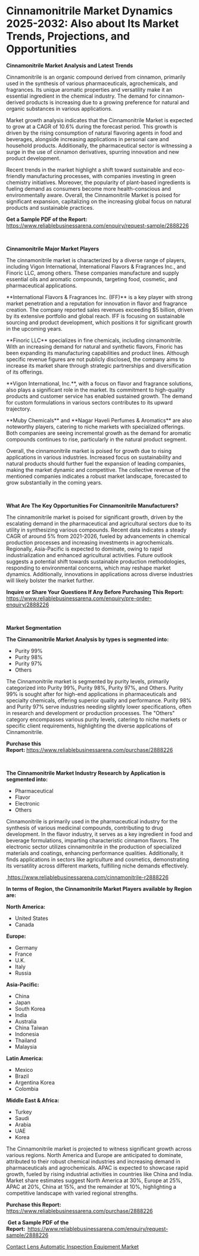 <p><h1>Cinnamonitrile Market Dynamics 2025-2032: Also about Its Market Trends, Projections, and Opportunities</h1></p><p><strong>Cinnamonitrile Market Analysis and Latest Trends</strong></p>
<p><p>Cinnamonitrile is an organic compound derived from cinnamon, primarily used in the synthesis of various pharmaceuticals, agrochemicals, and fragrances. Its unique aromatic properties and versatility make it an essential ingredient in the chemical industry. The demand for cinnamon-derived products is increasing due to a growing preference for natural and organic substances in various applications.</p><p>Market growth analysis indicates that the Cinnamonitrile Market is expected to grow at a CAGR of 10.6% during the forecast period. This growth is driven by the rising consumption of natural flavoring agents in food and beverages, alongside increasing applications in personal care and household products. Additionally, the pharmaceutical sector is witnessing a surge in the use of cinnamon derivatives, spurring innovation and new product development.</p><p>Recent trends in the market highlight a shift toward sustainable and eco-friendly manufacturing processes, with companies investing in green chemistry initiatives. Moreover, the popularity of plant-based ingredients is fueling demand as consumers become more health-conscious and environmentally aware. Overall, the Cinnamonitrile Market is poised for significant expansion, capitalizing on the increasing global focus on natural products and sustainable practices.</p></p>
<p><strong>Get a Sample PDF of the Report:&nbsp;</strong> <a href="https://www.reliablebusinessarena.com/enquiry/request-sample/2888226?utm_campaign=2928&utm_medium=2&utm_source=Github&utm_content=ia&utm_term=14032025&utm_id=cinnamonitrile">https://www.reliablebusinessarena.com/enquiry/request-sample/2888226</a></p>
<p>&nbsp;</p>
<p><strong>Cinnamonitrile Major Market Players</strong></p>
<p><p>The cinnamonitrile market is characterized by a diverse range of players, including Vigon International, International Flavors & Fragrances Inc., and Finoric LLC, among others. These companies manufacture and supply essential oils and aromatic compounds, targeting food, cosmetic, and pharmaceutical applications.</p><p>**International Flavors & Fragrances Inc. (IFF)** is a key player with strong market penetration and a reputation for innovation in flavor and fragrance creation. The company reported sales revenues exceeding $5 billion, driven by its extensive portfolio and global reach. IFF is focusing on sustainable sourcing and product development, which positions it for significant growth in the upcoming years.</p><p>**Finoric LLC** specializes in fine chemicals, including cinnamonitrile. With an increasing demand for natural and synthetic flavors, Finoric has been expanding its manufacturing capabilities and product lines. Although specific revenue figures are not publicly disclosed, the company aims to increase its market share through strategic partnerships and diversification of its offerings.</p><p>**Vigon International, Inc.**, with a focus on flavor and fragrance solutions, also plays a significant role in the market. Its commitment to high-quality products and customer service has enabled sustained growth. The demand for custom formulations in various sectors contributes to its upward trajectory.</p><p>**Muby Chemicals** and **Nagar Haveli Perfumes & Aromatics** are also noteworthy players, catering to niche markets with specialized offerings. Both companies are seeing incremental growth as the demand for aromatic compounds continues to rise, particularly in the natural product segment.</p><p>Overall, the cinnamonitrile market is poised for growth due to rising applications in various industries. Increased focus on sustainability and natural products should further fuel the expansion of leading companies, making the market dynamic and competitive. The collective revenue of the mentioned companies indicates a robust market landscape, forecasted to grow substantially in the coming years.</p></p>
<p>&nbsp;</p>
<p><strong>What Are The Key Opportunities For Cinnamonitrile Manufacturers?</strong></p>
<p><p>The cinnamonitrile market is poised for significant growth, driven by the escalating demand in the pharmaceutical and agricultural sectors due to its utility in synthesizing various compounds. Recent data indicates a steady CAGR of around 5% from 2021-2026, fueled by advancements in chemical production processes and increasing investments in agrochemicals. Regionally, Asia-Pacific is expected to dominate, owing to rapid industrialization and enhanced agricultural activities. Future outlook suggests a potential shift towards sustainable production methodologies, responding to environmental concerns, which may reshape market dynamics. Additionally, innovations in applications across diverse industries will likely bolster the market further.</p></p>
<p><strong>Inquire or Share Your Questions If Any Before Purchasing This Report:</strong> <a href="https://www.reliablebusinessarena.com/enquiry/pre-order-enquiry/2888226?utm_campaign=2928&utm_medium=2&utm_source=Github&utm_content=ia&utm_term=14032025&utm_id=cinnamonitrile">https://www.reliablebusinessarena.com/enquiry/pre-order-enquiry/2888226</a></p>
<p>&nbsp;</p>
<p><strong>Market Segmentation</strong></p>
<p><strong>The Cinnamonitrile Market Analysis by types is segmented into:</strong></p>
<p><ul><li>Purity 99%</li><li>Purity 98%</li><li>Purity 97%</li><li>Others</li></ul></p>
<p><p>The Cinnamonitrile market is segmented by purity levels, primarily categorized into Purity 99%, Purity 98%, Purity 97%, and Others. Purity 99% is sought after for high-end applications in pharmaceuticals and specialty chemicals, offering superior quality and performance. Purity 98% and Purity 97% serve industries needing slightly lower specifications, often in research and development or production processes. The "Others" category encompasses various purity levels, catering to niche markets or specific client requirements, highlighting the diverse applications of Cinnamonitrile.</p></p>
<p><strong>Purchase this Report:&nbsp;</strong><a href="https://www.reliablebusinessarena.com/purchase/2888226?utm_campaign=2928&utm_medium=2&utm_source=Github&utm_content=ia&utm_term=14032025&utm_id=cinnamonitrile">https://www.reliablebusinessarena.com/purchase/2888226</a></p>
<p>&nbsp;</p>
<p><strong>The Cinnamonitrile Market Industry Research by Application is segmented into:</strong></p>
<p><ul><li>Pharmaceutical</li><li>Flavor</li><li>Electronic</li><li>Others</li></ul></p>
<p><p>Cinnamonitrile is primarily used in the pharmaceutical industry for the synthesis of various medicinal compounds, contributing to drug development. In the flavor industry, it serves as a key ingredient in food and beverage formulations, imparting characteristic cinnamon flavors. The electronic sector utilizes cinnamonitrile in the production of specialized materials and coatings, enhancing performance qualities. Additionally, it finds applications in sectors like agriculture and cosmetics, demonstrating its versatility across different markets, fulfilling niche demands effectively.</p></p>
<p><a href="https://www.reliablebusinessarena.com/cinnamonitrile-r2888226?utm_campaign=2928&utm_medium=2&utm_source=Github&utm_content=ia&utm_term=14032025&utm_id=cinnamonitrile">&nbsp;https://www.reliablebusinessarena.com/cinnamonitrile-r2888226</a></p>
<p><strong>In terms of Region, the Cinnamonitrile Market Players available by Region are:</strong></p>
<p>
    <p> <strong> North America: </strong>
        <ul>
            <li>United States</li>
            <li>Canada</li>
        </ul>
        </p> 
    <p> <strong> Europe: </strong>
        <ul>
            <li>Germany</li>
            <li>France</li>
            <li>U.K.</li>
            <li>Italy</li>
            <li>Russia</li>
        </ul>
        </p> 
    <p> <strong> Asia-Pacific: </strong>
        <ul>
            <li>China</li>
            <li>Japan</li>
            <li>South Korea</li>
            <li>India</li>
            <li>Australia</li>
            <li>China Taiwan</li>
            <li>Indonesia</li>
            <li>Thailand</li>
            <li>Malaysia</li>
        </ul>
        </p> 
    <p> <strong> Latin America: </strong>
        <ul>
            <li>Mexico</li>
            <li>Brazil</li>
            <li>Argentina Korea</li>
            <li>Colombia</li>
        </ul>
        </p> 
    <p> <strong> Middle East & Africa: </strong>
        <ul>
            <li>Turkey</li>
            <li>Saudi</li>
            <li>Arabia</li>
            <li>UAE</li>
            <li>Korea</li>
        </ul>
    </p>
    </p>
<p><p>The Cinnamonitrile market is projected to witness significant growth across various regions. North America and Europe are anticipated to dominate, attributed to their robust chemical industries and increasing demand in pharmaceuticals and agrochemicals. APAC is expected to showcase rapid growth, fueled by rising industrial activities in countries like China and India. Market share estimates suggest North America at 30%, Europe at 25%, APAC at 20%, China at 15%, and the remainder at 10%, highlighting a competitive landscape with varied regional strengths.</p></p>
<p><strong>Purchase this Report: </strong><a href="https://www.reliablebusinessarena.com/purchase/2888226?utm_campaign=2928&utm_medium=2&utm_source=Github&utm_content=ia&utm_term=14032025&utm_id=cinnamonitrile">https://www.reliablebusinessarena.com/purchase/2888226</a></p>
<p>&nbsp;<strong>Get a Sample PDF of the Report:&nbsp;&nbsp;</strong><a href="https://www.reliablebusinessarena.com/enquiry/request-sample/2888226?utm_campaign=2928&utm_medium=2&utm_source=Github&utm_content=ia&utm_term=14032025&utm_id=cinnamonitrile">https://www.reliablebusinessarena.com/enquiry/request-sample/2888226</a></p>
<p><strong></strong></p>
<p><p><a href="https://github.com/hannajuana198484/Market-Research-Report-List-1/blob/main/contact-lens-automatic-inspection-equipment-market.md?utm_campaign=2928&utm_medium=2&utm_source=Github&utm_content=ia&utm_term=14032025&utm_id=cinnamonitrile">Contact Lens Automatic Inspection Equipment Market</a></p></p>